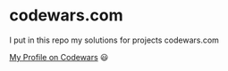 # codewars.com
I put in this repo my solutions for projects codewars.com

[My Profile on Codewars](https://www.codewars.com/users/kovalin/completed) 😃